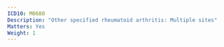 ```yaml
---
ICD10: M0680
Description: "Other specified rheumatoid arthritis: Multiple sites"
Matters: Yes
Weight: 1
---
```

